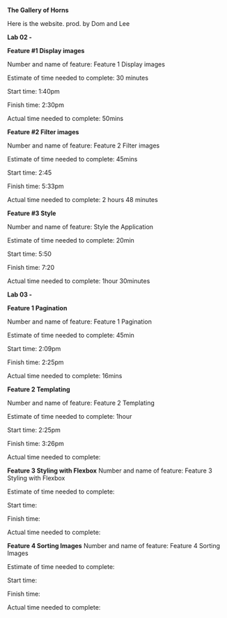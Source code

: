 **The Gallery of Horns**

Here is the website. prod. by Dom and Lee

**Lab 02 -**
<br>

**Feature #1 Display images**

Number and name of feature: Feature 1 Display images

Estimate of time needed to complete: 30 minutes

Start time: 1:40pm

Finish time: 2:30pm

Actual time needed to complete: 50mins
<br>


**Feature #2 Filter images**

Number and name of feature: Feature 2 Filter images

Estimate of time needed to complete: 45mins

Start time: 2:45

Finish time: 5:33pm

Actual time needed to complete: 2 hours 48 minutes
<br>


**Feature #3 Style**

Number and name of feature: Style the Application

Estimate of time needed to complete: 20min

Start time: 5:50

Finish time: 7:20

Actual time needed to complete: 1hour 30minutes
<br>

**Lab 03 -**
<br>

**Feature 1 Pagination**

Number and name of feature: Feature 1 Pagination

Estimate of time needed to complete: 45min

Start time: 2:09pm

Finish time: 2:25pm

Actual time needed to complete: 16mins
<br>

**Feature 2 Templating**

Number and name of feature: Feature 2 Templating

Estimate of time needed to complete: 1hour

Start time: 2:25pm

Finish time: 3:26pm

Actual time needed to complete: 
<br>

**Feature 3 Styling with Flexbox**
Number and name of feature: Feature 3 Styling with Flexbox

Estimate of time needed to complete: 

Start time: 

Finish time: 

Actual time needed to complete: 
<br>

**Feature 4 Sorting Images**
Number and name of feature: Feature 4 Sorting Images

Estimate of time needed to complete: 

Start time: 

Finish time: 

Actual time needed to complete: 
<br>

